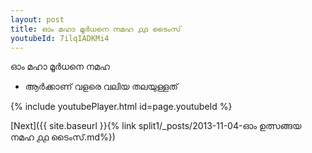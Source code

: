 ```yaml
---
layout: post
title: ഓം മഹാ മൂർധനെ നമഹ ൧൧ ടൈംസ്
youtubeId: 7ilqIADKMi4
---
```

 
 
 ഓം മഹാ മൂർധനെ നമഹ 
 
 -  ആർക്കാണ് വളരെ വലിയ തലയുള്ളത് 
 
  
 
  
 
 
 
 
 
 


{% include youtubePlayer.html id=page.youtubeId %}
 
[Next]({{ site.baseurl }}{% link  split1/_posts/2013-11-04-ഓം ഉത്സങ്ങയ നമഹ ൧൧ ടൈംസ്.md%})
 
